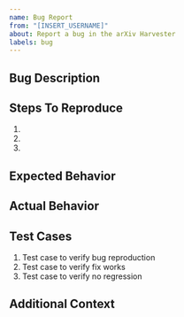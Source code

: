```yaml
---
name: Bug Report
from: "[INSERT_USERNAME]"
about: Report a bug in the arXiv Harvester
labels: bug
---
```


## Bug Description
<!-- A clear and concise description of what the bug is -->

## Steps To Reproduce
<!-- Steps to reproduce the behavior -->
1. 
2. 
3. 

## Expected Behavior
<!-- A clear and concise description of what you expected to happen -->

## Actual Behavior
<!-- What actually happened instead -->

## Test Cases
<!-- List test cases that should be created to verify the fix -->
1. Test case to verify bug reproduction
2. Test case to verify fix works
3. Test case to verify no regression

## Additional Context
<!-- Add any other context about the problem here -->
